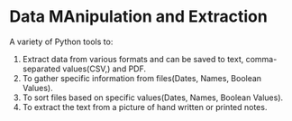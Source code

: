 # Data MAnipulation and Extraction
A variety of Python tools to: 
1. Extract data from various formats and can be saved to text,  comma-separated values(CSV,) and PDF.
2. To gather specific information from files(Dates, Names, Boolean Values).
3. To sort files based on specific values(Dates, Names, Boolean Values).
4. To extract the text from a picture of hand written or printed notes.
